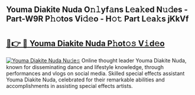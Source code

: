 ## Youma Diakite Nuda O𝚗𝚕yf𝚊ns L𝚎a𝚔ed N𝚞𝚍es - Part-W9R P𝚑𝚘tos Vi𝚍𝚎o - H𝚘𝚝 Part L𝚎a𝚔s jKkVf

# <h2><a href="http://kf0eg2a.oniu.top/?m=Youma+Diakite+Nuda">🔗👉 🔴 Youma Diakite Nuda P𝚑ot𝚘𝚜 V𝚒d𝚎o</a></h2>

[![Youma Diakite Nuda Nu𝚍e𝚜](https://i.imgur.com/0qMVB7G.gif)](http://kf0eg2a.oniu.top/?m=Youma+Diakite+Nuda)
Online thought leader Youma Diakite Nuda, known for disseminating dance and lifestyle knowledge, through performances and vlogs on social media. Skilled special effects assistant Youma Diakite Nuda, celebrated for their remarkable abilities and accomplishments in assisting special effects artists.  
